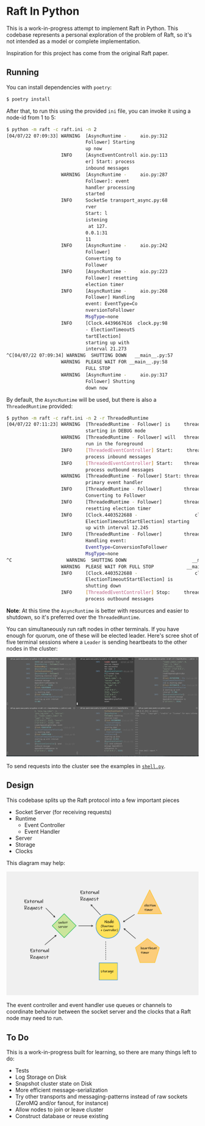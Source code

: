 # Raft In Python

This is a work-in-progress attempt to implement Raft in Python. This codebase represents a personal exploration of the problem of Raft, so it's not intended as a model or complete implementation.

Inspiration for this project has come from the original Raft paper.

## Running

You can install dependencies with `poetry`:

```sh
$ poetry install
```

After that, to run this using the provided `ini` file, you can invoke it using a node-id from 1 to 5:

```sh
$ python -m raft -c raft.ini -n 2
[04/07/22 07:09:33] WARNING  [AsyncRuntime -     aio.py:312
                             Follower] Starting
                             up now
                    INFO     [AsyncEventControll aio.py:113
                             er] Start: process
                             inbound messages
                    WARNING  [AsyncRuntime -     aio.py:287
                             Follower]: event
                             handler processing
                             started
                    INFO     SocketSe transport_async.py:68
                             rver
                             Start: l
                             istening
                              at 127.
                             0.0.1:31
                             11
                    INFO     [AsyncRuntime -     aio.py:242
                             Follower]
                             Converting to
                             Follower
                    INFO     [AsyncRuntime -     aio.py:223
                             Follower] resetting
                             election timer
                    INFO     [AsyncRuntime -     aio.py:268
                             Follower] Handling
                             event: EventType=Co
                             nversionToFollower
                             MsgType=none
                    INFO     [Clock.4439667616  clock.py:98
                             - ElectionTimeoutS
                             tartElection]
                             starting up with
                             interval 21.273
^C[04/07/22 07:09:34] WARNING  SHUTTING DOWN   __main__.py:57
                    WARNING  PLEASE WAIT FOR __main__.py:58
                             FULL STOP
                    WARNING  [AsyncRuntime -     aio.py:317
                             Follower] Shutting
                             down now
```

By default, the `AsyncRuntime` will be used, but there is also a `ThreadedRuntime` provided:

```sh
$ python -m raft -c raft.ini -n 2 -r ThreadedRuntime
[04/07/22 07:11:23] WARNING  [ThreadedRuntime - Follower] is     threaded.py:293
                             starting in DEBUG mode
                    WARNING  [ThreadedRuntime - Follower] will   threaded.py:294
                             run in the foreground
                    INFO     [ThreadedEventController] Start:     threaded.py:84
                             process inbound messages
                    INFO     [ThreadedEventController] Start:    threaded.py:103
                             process outbound messages
                    WARNING  [ThreadedRuntime - Follower] Start: threaded.py:268
                             primary event handler
                    INFO     [ThreadedRuntime - Follower]        threaded.py:224
                             Converting to Follower
                    INFO     [ThreadedRuntime - Follower]        threaded.py:206
                             resetting election timer
                    INFO     [Clock.4403522688 -                     clock.py:53
                             ElectionTimeoutStartElection] starting
                             up with interval 12.245
                    INFO     [ThreadedRuntime - Follower]        threaded.py:250
                             Handling event:
                             EventType=ConversionToFollower
                             MsgType=none
^C                    WARNING  SHUTTING DOWN                        __main__.py:57
                    WARNING  PLEASE WAIT FOR FULL STOP            __main__.py:58
                    INFO     [Clock.4403522688 -                     clock.py:57
                             ElectionTimeoutStartElection] is
                             shutting down
                    INFO     [ThreadedEventController] Stop:     threaded.py:115
                             process outbound messages
```

**Note**: At this time the `AsyncRuntime` is better with resources and easier to shutdown, so it's preferred over the `ThreadedRuntime`.

You can simultaneously run raft nodes in other terminals. If you have enough for quorum, one of these will be elected leader. Here's scree shot of five terminal sessions where a `Leader` is sending heartbeats to the other nodes in the cluster:

![multi-node-terminal-session-screenshot](./raft-5-nodes-screenshot.png)

To send requests into the cluster see the examples in [`shell.py`](./shell.py).

## Design

This codebase splits up the Raft protocol into a few important pieces

- Socket Server (for receiving requests)
- Runtime
  - Event Controller
  - Event Handler
- Server
- Storage
- Clocks

This diagram may help:

![raft-design-diagram](./Raft-Design.png)

The event controller and event handler use queues or channels to coordinate behavior between the socket server and the clocks that a Raft node may need to run.

## To Do

This is a work-in-progress built for learning, so there are many things left to do:

- Tests
- Log Storage on Disk
- Snapshot cluster state on Disk
- More efficient message-serialization
- Try other transports and messaging-patterns instead of raw sockets (ZeroMQ and/or fanout, for instance)
- Allow nodes to join or leave cluster
- Construct database or reuse existing

